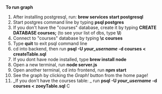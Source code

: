 **To run graph**
1. After installing postgresql, run: **brew services start postgresql**
2. Start postgres command line by typing **psql postgres**
3. If you don't have the "courses" database, create it by typing **CREATE DATABASE courses;**  (to see your list of dbs, type **\l**)
4. Connect to "courses" database by typing **\c courses**
5. Type **quit** to exit psql command line
6. cd into backend, then run **psql -U _your_username_ -d courses < createTable.sql**
7. If you dont have node installed, type **brew install node**
8. Open a new terminal, run **node server.js**
9. Open another terminal, cd into frontend, run **npm start**
10. See the graph by clicking the _Graph!_ button from the home page!
11. _If you don't have the courses table: _ run **psql -U _your_username_ -d courses < zoeyTable.sql**
C